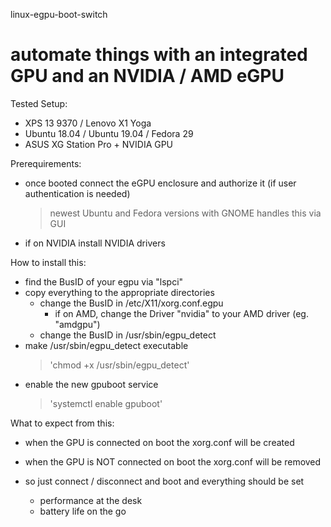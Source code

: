 linux-egpu-boot-switch

# automate things with an integrated GPU and an NVIDIA / AMD eGPU

Tested Setup:
- XPS 13 9370 / Lenovo X1 Yoga
- Ubuntu 18.04 / Ubuntu 19.04 / Fedora 29
- ASUS XG Station Pro + NVIDIA GPU

Prerequirements:
- once booted connect the eGPU enclosure and authorize it (if user authentication is needed)
  > newest Ubuntu and Fedora versions with GNOME handles this via GUI
- if on NVIDIA install NVIDIA drivers

How to install this:
- find the BusID of your egpu via "lspci"
- copy everything to the appropriate directories
  - change the BusID in /etc/X11/xorg.conf.egpu
    - if on AMD, change the Driver "nvidia" to your AMD driver (eg. "amdgpu")
  - change the BusID in /usr/sbin/egpu_detect
- make /usr/sbin/egpu_detect executable
  > 'chmod +x /usr/sbin/egpu_detect'
- enable the new gpuboot service
  > 'systemctl enable gpuboot'
  
What to expect from this:
- when the GPU is connected on boot the xorg.conf will be created

- when the GPU is NOT connected on boot the xorg.conf will be removed

- so just connect / disconnect and boot and everything should be set
  - performance at the desk
  - battery life on the go
